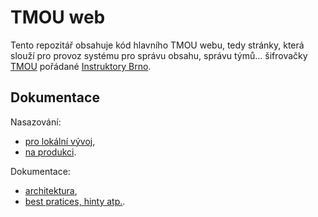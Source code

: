 # TMOU web

Tento repozitář obsahuje kód hlavního TMOU webu, tedy stránky, která slouží pro provoz systému pro správu obsahu, správu týmů... 
šifrovačky [TMOU](https://www.tmou.cz) pořádané [Instruktory Brno](https://www.instruktori.cz/).

## Dokumentace

Nasazování:
- [pro lokální vývoj](Docs/LocalDeploy.md),
- [na produkci](Docs/ProductionDeploy.md).

Dokumentace:
- [architektura](Docs/Architecture.md),
- [best pratices, hinty atp.](Docs/Hints.md).

